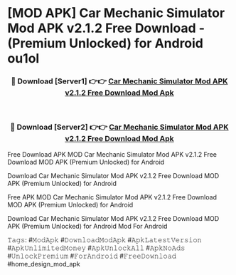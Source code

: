 # [MOD APK] Car Mechanic Simulator Mod APK v2.1.2 Free Download - (Premium Unlocked) for Android ou1ol



<div align="center">
<h3>🔴 Download [Server1] 👉👉 <a href="https://momento.my/?title=Car_Mechanic_Simulator_Mod_APK_v2.1.2_Free_Download">Car Mechanic Simulator Mod APK v2.1.2 Free Download Mod Apk</a></h3><br>

<h3>🔴 Download [Server2] 👉👉 <a href="https://momento.my/?title=Car_Mechanic_Simulator_Mod_APK_v2.1.2_Free_Download">Car Mechanic Simulator Mod APK v2.1.2 Free Download Mod Apk</a></h3>
</div>



Free Download APK MOD Car Mechanic Simulator Mod APK v2.1.2 Free Download MOD APK (Premium Unlocked) for Android

Download Car Mechanic Simulator Mod APK v2.1.2 Free Download MOD APK (Premium Unlocked) for Android

Free APK MOD Car Mechanic Simulator Mod APK v2.1.2 Free Download MOD APK (Premium Unlocked) for Android

Download Car Mechanic Simulator Mod APK v2.1.2 Free Download MOD APK (Premium Unlocked) for Android Mod For Android

𝚃𝚊𝚐𝚜: #𝙼𝚘𝚍𝙰𝚙𝚔 #𝙳𝚘𝚠𝚗𝚕𝚘𝚊𝚍𝙼𝚘𝚍𝙰𝚙𝚔 #𝙰𝚙𝚔𝙻𝚊𝚝𝚎𝚜𝚝𝚅𝚎𝚛𝚜𝚒𝚘𝚗 #𝙰𝚙𝚔𝚄𝚗𝚕𝚒𝚖𝚒𝚝𝚎𝚍𝙼𝚘𝚗𝚎𝚢 #𝙰𝚙𝚔𝚄𝚗𝚕𝚘𝚌𝚔𝙰𝚕𝚕 #𝙰𝚙𝚔𝙽𝚘𝙰𝚍𝚜 #𝚄𝚗𝚕𝚘𝚌𝚔𝙿𝚛𝚎𝚖𝚒𝚞𝚖 #𝙵𝚘𝚛𝙰𝚗𝚍𝚛𝚘𝚒𝚍 #𝙵𝚛𝚎𝚎𝙳𝚘𝚠𝚗𝚕𝚘𝚊𝚍 #home_design_mod_apk
